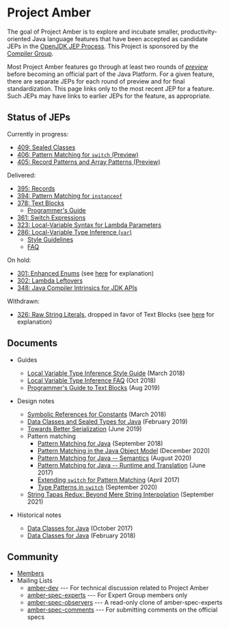 # Project Amber

The goal of Project Amber is to explore and incubate smaller,
productivity-oriented Java language features that have been accepted
as candidate JEPs in
the [OpenJDK JEP Process](http://openjdk.java.net/jeps/1). This
Project is sponsored by
the [Compiler Group](http://openjdk.java.net/groups/compiler).

Most Project Amber features go through at least two rounds
of [_preview_](http://openjdk.java.net/jeps/12) before becoming an
official part of the Java Platform.  For a given feature, there are separate
JEPs for each round of preview and for final standardization.  This
page links only to the most recent JEP for a feature. Such JEPs may
have links to earlier JEPs for the feature, as appropriate.

## Status of JEPs

Currently in progress:

  - [409: Sealed Classes](http://openjdk.java.net/jeps/409)
  - [406: Pattern Matching for <code>switch</code> (Preview)](http://openjdk.java.net/jeps/406)
  - [405: Record Patterns and Array Patterns (Preview)](http://openjdk.java.net/jeps/405)

<p>Delivered:</p>

  - [395: Records](http://openjdk.java.net/jeps/395)
  - [394: Pattern Matching for <code>instanceof</code>](http://openjdk.java.net/jeps/394)
  - [378: Text Blocks](http://openjdk.java.net/jeps/378)
    - [Programmer's Guide](guides/text-blocks-guide)
  - [361: Switch Expressions](http://openjdk.java.net/jeps/361)
  - [323: Local-Variable Syntax for Lambda Parameters](http://openjdk.java.net/jeps/323)
  - [286: Local-Variable Type Inference (<code>var</code>)](http://openjdk.java.net/jeps/286)
    - [Style Guidelines](guides/lvti-style-guide)
    - [FAQ](guides/lvti-faq)

On hold:

 - [301: Enhanced Enums](http://openjdk.java.net/jeps/301) (see [here](http://mail.openjdk.java.net/pipermail/amber-spec-experts/2017-May/000041.html) for explanation)
 - [302: Lambda Leftovers](http://openjdk.java.net/jeps/302)
 - [348: Java Compiler Intrinsics for JDK APIs](http://openjdk.java.net/jeps/348)

Withdrawn:

 - [326: Raw String Literals](http://openjdk.java.net/jeps/326), dropped in favor of Text Blocks (see [here](https://mail.openjdk.java.net/pipermail/jdk-dev/2018-December/002402.html) for explanation)

## Documents

  - Guides
    - [Local Variable Type Inference Style Guide](guides/lvti-style-guide) (March 2018)
    - [Local Variable Type Inference FAQ](guides/lvti-faq) (Oct 2018)
    - [Programmer's Guide to Text Blocks](guides/text-blocks-guide) (Aug 2019)

  - Design notes
    - [Symbolic References for Constants](design-notes/constables) (March 2018)
    - [Data Classes and Sealed Types for Java](design-notes/records-and-sealed-classes) (February 2019)
    - [Towards Better Serialization](design-notes/towards-better-serialization) (June 2019)
    - Pattern matching
      - [Pattern Matching for Java](design-notes/patterns/pattern-matching-for-java) (September 2018)
      - [Pattern Matching in the Java Object Model](design-notes/patterns/pattern-match-object-model) (December 2020)
      - [Pattern Matching for Java -- Semantics](design-notes/patterns/pattern-match-semantics) (August 2020)
      - [Pattern Matching for Java -- Runtime and Translation](design-notes/patterns/pattern-match-translation) (June 2017)
      - [Extending `switch` for Pattern Matching](design-notes/patterns/extending-switch-for-patterns) (April 2017)
      - [Type Patterns in `switch`](design-notes/patterns/type-patterns-in-switch) (September 2020)
    - [String Tapas Redux: Beyond Mere String Interpolation](design-notes/templated-strings) (September 2021)

  - Historical notes
    - [Data Classes for Java](design-notes/data-classes-historical-1) (October 2017)
    - [Data Classes for Java](design-notes/data-classes-historical-2) (February 2018)

## Community

  - [Members](http://openjdk.java.net/census#amber)
  - Mailing Lists
    - [amber-dev](http://mail.openjdk.java.net/mailman/listinfo/amber-dev) --- For technical discussion related to Project Amber
    - [amber-spec-experts](http://mail.openjdk.java.net/mailman/listinfo/amber-spec-experts) --- For Expert Group members only
    - [amber-spec-observers](http://mail.openjdk.java.net/mailman/listinfo/amber-spec-observers) --- A read-only clone of amber-spec-experts
    - [amber-spec-comments](http://mail.openjdk.java.net/mailman/listinfo/amber-spec-comments) --- For submitting comments on the official specs
